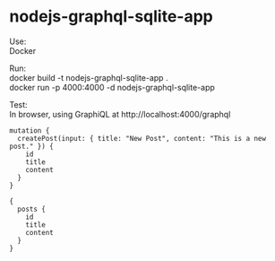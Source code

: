 # nodejs-graphql-sqlite-app

Use: <br>
Docker

Run: <br>
docker build -t nodejs-graphql-sqlite-app . <br>
docker run -p 4000:4000 -d nodejs-graphql-sqlite-app <br>

Test: <br>
In browser, using GraphiQL at http://localhost:4000/graphql
```
mutation {
  createPost(input: { title: "New Post", content: "This is a new post." }) {
    id
    title
    content
  }
}
```
```
{
  posts {
    id
    title
    content
  }
}
```
